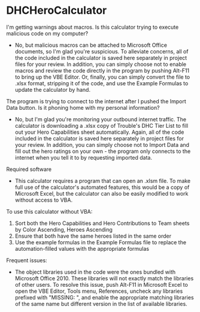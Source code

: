 # DHCHeroCalculator

I'm getting warnings about macros. Is this calculator trying to execute malicious code on my computer?
* No, but malicious macros can be attached to Microsoft Office documents, so I'm glad you're suspicious. To alleviate concerns, all of the code included in the calculator is saved here separately in project files for your review. In addition, you can simply choose not to enable macros and review the code directly in the program by pushing Alt-F11 to bring up the VBE Editor. Or, finally, you can simply convert the file to .xlsx format, stripping it of the code, and use the Example Formulas to update the calculator by hand.  

The program is trying to connect to the internet after I pushed the Import Data button. Is it phoning home with my personal information?
* No, but I'm glad you're monitoring your outbound internet traffic. The calculator is downloading a .xlsx copy of Trouble's DHC Tier List to fill out your Hero Capabilities sheet automatically. Again, all of the code included in the calculator is saved here separately in project files for your review. In addition, you can simply choose not to Import Data and fill out the hero ratings on your own - the program only connects to the internet when you tell it to by requesting imported data.  

Required software
* This calculator requires a program that can open an .xlsm file. To make full use of the calculator's automated features,
this would be a copy of Microsoft Excel, but the calculator can also be easily modified to work without access to VBA.

To use this calculator without VBA:
1. Sort both the Hero Capabilities and Hero Contributions to Team sheets by Color Ascending, Heroes Ascending
2. Ensure that both have the same heroes listed in the same order
3. Use the example formulas in the Example Formulas file to replace the automation-filled values with the appropriate formulas

Frequent issues:
* The object libraries used in the code were the ones bundled with Microsoft Office 2010. These libraries will not exactly
match the libraries of other users. To resolve this issue, push Alt-F11 in Microsoft Excel to open the VBE Editor, Tools menu,
References, uncheck any libraries prefixed with "MISSING: ", and enable the appropriate matching libraries of the same name
but different version in the list of available libraries.
